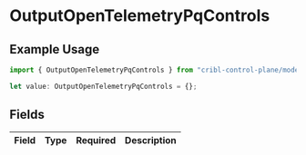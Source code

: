 # OutputOpenTelemetryPqControls

## Example Usage

```typescript
import { OutputOpenTelemetryPqControls } from "cribl-control-plane/models";

let value: OutputOpenTelemetryPqControls = {};
```

## Fields

| Field       | Type        | Required    | Description |
| ----------- | ----------- | ----------- | ----------- |
